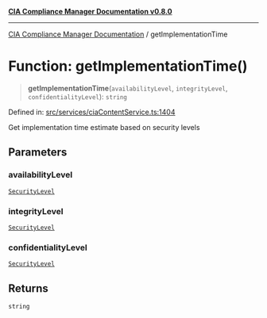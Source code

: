 [**CIA Compliance Manager Documentation v0.8.0**](../README.md)

***

[CIA Compliance Manager Documentation](../globals.md) / getImplementationTime

# Function: getImplementationTime()

> **getImplementationTime**(`availabilityLevel`, `integrityLevel`, `confidentialityLevel`): `string`

Defined in: [src/services/ciaContentService.ts:1404](https://github.com/Hack23/cia-compliance-manager/blob/fa2f95f029cdcd192b3882a37d0d34753edcd349/src/services/ciaContentService.ts#L1404)

Get implementation time estimate based on security levels

## Parameters

### availabilityLevel

[`SecurityLevel`](../type-aliases/SecurityLevel.md)

### integrityLevel

[`SecurityLevel`](../type-aliases/SecurityLevel.md)

### confidentialityLevel

[`SecurityLevel`](../type-aliases/SecurityLevel.md)

## Returns

`string`
